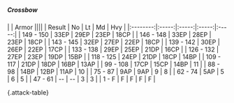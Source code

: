 ##### Crossbow

|      |   Armor   ||||
|   Result   |   No   |   Lt   |   Md   |   Hvy   |
|:--------:|:-----:|:-----:|:-----:|:-----:|
| 149 - 150 | 33EP | 29EP | 23EP | 18CP |
| 146 - 148 | 33EP | 28EP | 23EP | 18CP |
| 143 - 145 | 32EP | 27EP | 22EP | 18CP |
| 139 - 142 | 30EP | 26EP | 22EP | 17CP |
| 133 - 138 | 29EP | 25EP | 21DP | 16CP |
| 126 - 132 | 27EP | 23EP | 19DP | 15BP |
| 118 - 125 | 24EP | 21DP | 18CP | 14BP |
| 109 - 117 | 21DP | 18DP | 16BP | 13AP |
| 99 - 108 | 17CP | 15CP | 14BP | 11 |
| 88 - 98 | 14BP | 12BP | 11AP | 10 |
| 75 - 87 | 9AP | 9AP | 9 | 8 |
| 62 - 74 | 5AP | 5 | 6 | 5 |
| 47 - 61 | --  | --  | 3 | 3 |
| 1 - F | F | F | F | F |

{.attack-table}
